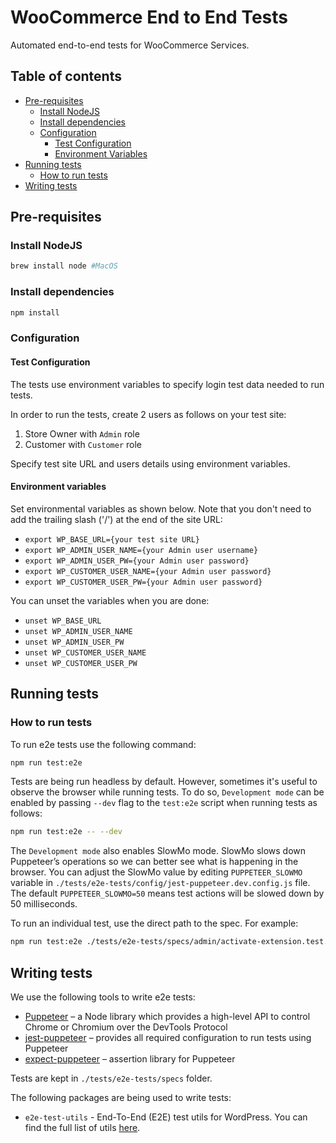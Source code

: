 # WooCommerce End to End Tests

Automated end-to-end tests for WooCommerce Services.

## Table of contents

- [Pre-requisites](#pre-requisites)
  - [Install NodeJS](#install-nodejs)
  - [Install dependencies](#install-dependencies)
  - [Configuration](#configuration)
      - [Test Configuration](#test-configuration)
      - [Environment Variables](#environment-variables)
- [Running tests](#running-tests)
  - [How to run tests](#how-to-run-tests) 
- [Writing tests](#writing-tests) 

## Pre-requisites

### Install NodeJS

```bash
brew install node #MacOS
```

### Install dependencies

```bash
npm install
```

### Configuration

#### Test Configuration

The tests use environment variables to specify login test data needed to run tests. 

In order to run the tests, create 2 users as follows on your test site:

1) Store Owner with `Admin` role
2) Customer with `Customer` role   

Specify test site URL and users details using environment variables. 

#### Environment variables

Set environmental variables as shown below. Note that you don't need to add the trailing slash ('/') at the end of the site URL:

- `export WP_BASE_URL={your test site URL}`
- `export WP_ADMIN_USER_NAME={your Admin user username}`
- `export WP_ADMIN_USER_PW={your Admin user password}`
- `export WP_CUSTOMER_USER_NAME={your Admin user password}`
- `export WP_CUSTOMER_USER_PW={your Admin user password}`

You can unset the variables when you are done:

- `unset WP_BASE_URL`
- `unset WP_ADMIN_USER_NAME`
- `unset WP_ADMIN_USER_PW`
- `unset WP_CUSTOMER_USER_NAME`
- `unset WP_CUSTOMER_USER_PW`

## Running tests

### How to run tests

To run e2e tests use the following command:

```bash
npm run test:e2e
```

Tests are being run headless by default. However, sometimes it's useful to observe the browser while running tests. To do so, `Development mode` can be enabled by passing `--dev` flag to the `test:e2e` script when running tests as follows:

```bash
npm run test:e2e -- --dev
```

The `Development mode` also enables SlowMo mode. SlowMo slows down Puppeteer’s operations so we can better see what is happening in the browser. You can adjust the SlowMo value by editing `PUPPETEER_SLOWMO` variable in `./tests/e2e-tests/config/jest-puppeteer.dev.config.js` file. The default `PUPPETEER_SLOWMO=50` means test actions will be slowed down by 50 milliseconds.

To run an individual test, use the direct path to the spec. For example:

```bash
npm run test:e2e ./tests/e2e-tests/specs/admin/activate-extension.test.js
``` 

## Writing tests

We use the following tools to write e2e tests:

- [Puppeteer](https://github.com/GoogleChrome/puppeteer) – a Node library which provides a high-level API to control Chrome or Chromium over the DevTools Protocol
- [jest-puppeteer](https://github.com/smooth-code/jest-puppeteer) – provides all required configuration to run tests using Puppeteer
- [expect-puppeteer](https://github.com/smooth-code/jest-puppeteer/tree/master/packages/expect-puppeteer) – assertion library for Puppeteer

Tests are kept in `./tests/e2e-tests/specs` folder. 

The following packages are being used to write tests:

- `e2e-test-utils` - End-To-End (E2E) test utils for WordPress. You can find the full list of utils [here](https://github.com/WordPress/gutenberg/tree/master/packages/e2e-test-utils). 
